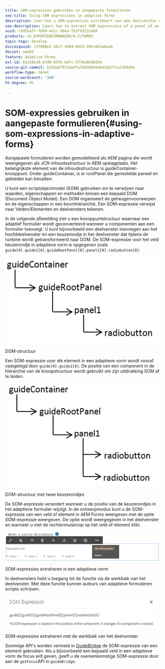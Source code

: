 ```yaml
---
title: SOM-expressies gebruiken in aangepaste formulieren
seo-title: Using SOM expressions in adaptive forms
description: Leer hoe u SOM-expressies extraheert van een deelvenster met een adaptieve vorm.
seo-description: Learn how to extract SOM expressions of a panel of an adaptive form.
uuid: c5d55aff-fb69-4a1c-96ea-fb3f9322cbb0
products: SG_EXPERIENCEMANAGER/6.5/FORMS
topic-tags: develop
discoiquuid: 13f00bb2-561f-4d64-8829-292c663abeab
docset: aem65
feature: Adaptive Forms
exl-id: 6a158e18-b7d0-45fb-b4fc-4770e66982b4
source-git-commit: b220adf6fa3e9faf94389b9a9416b7fca2f89d9d
workflow-type: tm+mt
source-wordcount: '348'
ht-degree: 0%

---
```


# SOM-expressies gebruiken in aangepaste formulieren{#using-som-expressions-in-adaptive-forms}

Aangepaste formulieren worden gemodelleerd als AEM pagina die wordt weergegeven als JCR-inhoudsstructuur in AEM opslagplaats. Het belangrijkste element van de inhoudsstructuur is guideContainer-knooppunt. Onder guideContainer, is er rootPanel die genestelde paneel en gebieden kan bevatten.

U kunt een scriptobjectmodel (SOM) gebruiken om te verwijzen naar waarden, eigenschappen en methoden binnen een bepaald DOM (Document Object Model). Een DOM organiseert de geheugenvoorwerpen en de eigenschappen in een boomhiërarchie. Een SOM-expressie verwijst naar Velden/Elementen en deelvensters tekenen.

In de volgende afbeelding ziet u een knooppuntstructuur waarnaar een adaptief formulier wordt geconverteerd wanneer u componenten aan een formulier toevoegt. U kunt bijvoorbeeld een deelvenster toevoegen aan het hoofddeelvenster en een keuzerondje in het deelvenster dat tijdens de runtime wordt getransformeerd naar DOM. De SOM-expressie voor het veld keuzerondje in adaptieve vorm is opgegeven zoals `guide[0].guide1[0].guideRootPanel[0].panel1[0].radiobutton[0]`.

![DOM-structuur](assets/hierarchy.png)

DOM-structuur

Een SOM-expressie voor elk element in een adaptieve vorm wordt vooraf vastgelegd door `guide[0].guide1[0]`. De positie van een component in de hiërarchie van de knoopstructuur wordt gebruikt om zijn uitdrukking SOM af te leiden.

![DOM-structuur met twee keuzerondjes](assets/hierarchy_radio_button.png)

DOM-structuur met twee keuzerondjes

De SOM-expressie verandert wanneer u de positie van de keuzerondjes in het adaptieve formulier wijzigt. In de ontwerpmodus kunt u de SOM-expressie van een veld of element in AEM Forms weergeven met de optie SOM-expressie weergeven. De optie wordt weergegeven in het deelvenster en wanneer u met de rechtermuisknop op het veld of element klikt.

![SOM-expressies extraheren in een adaptieve vorm](assets/som-expressions.png)

SOM-expressies extraheren in een adaptieve vorm

In deelvensters hebt u toegang tot de functie via de werkbalk van het deelvenster. Met deze functie kunnen auteurs van adaptieve formulieren scripts schrijven.

![SOM-expressies extraheren met de werkbalk van het deelvenster](assets/som-expression.png)

SOM-expressies extraheren met de werkbalk van het deelvenster

Sommige API&#39;s worden vermeld in [GuideBridge](https://helpx.adobe.com/aem-forms/6/javascript-api/GuideBridge.html) de SOM-expressie van een element gebruiken. Als u bijvoorbeeld een bepaald veld in een adaptieve vorm de focus wilt geven, geeft u de overeenkomstige SOM-expressie door aan de `getFocus`API in `guideBridge`.
